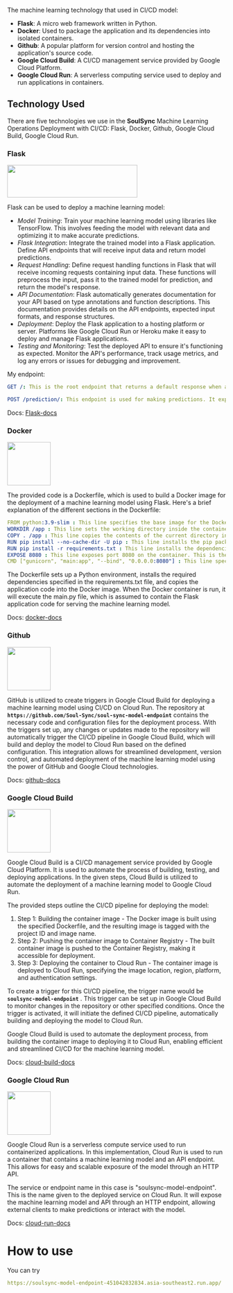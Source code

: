The machine learning technology that used in CI/CD model:

-   **Flask**: A micro web framework written in Python.
-   **Docker**: Used to package the application and its dependencies into isolated containers.
-   **Github**: A popular platform for version control and hosting the application's source code.
-   **Google Cloud Build**: A CI/CD management service provided by Google Cloud Platform.
-   **Google Cloud Run**: A serverless computing service used to deploy and run applications in containers.

## Technology Used

There are five technologies we use in the **SoulSync** Machine Learning Operations Deployment with CI/CD: Flask, Docker, Github, Google Cloud Build, Google Cloud Run.

### Flask

<img src="https://flask.palletsprojects.com/en/stable/_images/flask-horizontal.png" width="300" height="75"/>

Flask can be used to deploy a machine learning model:
- *Model Training*: Train your machine learning model using libraries like TensorFlow. This involves feeding the model with relevant data and optimizing it to make accurate predictions.
- *Flask Integration*: Integrate the trained model into a Flask application. Define API endpoints that will receive input data and return model predictions.
- *Request Handling*: Define request handling functions in Flask that will receive incoming requests containing input data. These functions will preprocess the input, pass it to the trained model for prediction, and return the model's response.
- *API Documentation*: Flask automatically generates documentation for your API based on type annotations and function descriptions. This documentation provides details on the API endpoints, expected input formats, and response structures.
- *Deployment*: Deploy the Flask application to a hosting platform or server. Platforms like Google Cloud Run or Heroku make it easy to deploy and manage Flask applications.
- *Testing and Monitoring*: Test the deployed API to ensure it's functioning as expected. Monitor the API's performance, track usage metrics, and log any errors or issues for debugging and improvement.

My endpoint:

```YAML
GET /: This is the root endpoint that returns a default response when accessed with a GET request. It can be used for testing or to provide general information about the API. Ex "Welcome to the SoulSync API".

POST /prediction/: This endpoint is used for making predictions. It expects a JSON payload containing the input data for the model. The input data is then processed and passed to the trained model for prediction. The prediction result is returned as a JSON response.
```

Docs: [Flask-docs](https://flask.palletsprojects.com/en/stable/)

### Docker 

<img src="https://www.docker.com/wp-content/uploads/2022/03/vertical-logo-monochromatic.png" width="100"/>

The provided code is a Dockerfile, which is used to build a Docker image for the deployment of a machine learning model using Flask. Here's a brief explanation of the different sections in the Dockerfile:

```YAML
FROM python:3.9-slim : This line specifies the base image for the Docker container. In this case, it's Python 3.9 with a slim version, which is a small and lightweight image.
WORKDIR /app : This line sets the working directory inside the container to /app. This is where the application code will be copied.
COPY . /app : This line copies the contents of the current directory into the /app directory inside the container. This includes the Dockerfile, requirements.txt, and the main.py file.
RUN pip install --no-cache-dir -U pip : This line installs the pip package manager inside the container. It's used to ensure that the latest version of pip is installed.
RUN pip install -r requirements.txt : This line installs the dependencies listed in the requirements.txt file using the pip package manager inside the container.
EXPOSE 8080 : This line exposes port 8080 on the container. This is the port that the Flask application will listen on.
CMD ["gunicorn", "main:app", "--bind", "0.0.0.0:8080"] : This line specifies the command to run when the container is started. It starts the Flask application using the gunicorn web server, listening on port 8080.
```

The Dockerfile sets up a Python environment, installs the required dependencies specified in the requirements.txt file, and copies the application code into the Docker image. When the Docker container is run, it will execute the main.py file, which is assumed to contain the Flask application code for serving the machine learning model.

Docs:
[docker-docs](https://docs.docker.com/)

### Github

<img src="https://github.githubassets.com/images/modules/logos_page/GitHub-Mark.png" width="100"/>

GitHub is utilized to create triggers in Google Cloud Build for deploying a machine learning model using CI/CD on Cloud Run. The repository at  **`https://github.com/Soul-Sync/soul-sync-model-endpoint`** contains the necessary code and configuration files for the deployment process. With the triggers set up, any changes or updates made to the repository will automatically trigger the CI/CD pipeline in Google Cloud Build, which will build and deploy the model to Cloud Run based on the defined configuration. This integration allows for streamlined development, version control, and automated deployment of the machine learning model using the power of GitHub and Google Cloud technologies.

Docs: [github-docs](https://docs.github.com/en)

### Google Cloud Build 

<img src="https://encrypted-tbn0.gstatic.com/images?q=tbn:ANd9GcSs3WdMUSzoZGaJjfWjioiK8oQSNFuNUdlty1ocOgsceQ&s" width="100"/>

Google Cloud Build is a CI/CD management service provided by Google Cloud Platform. It is used to automate the process of building, testing, and deploying applications. In the given steps, Cloud Build is utilized to automate the deployment of a machine learning model to Google Cloud Run.

The provided steps outline the CI/CD pipeline for deploying the model:

1. Step 1: Building the container image - The Docker image is built using the specified Dockerfile, and the resulting image is tagged with the project ID and image name.
2. Step 2: Pushing the container image to Container Registry - The built container image is pushed to the Container Registry, making it accessible for deployment.
3. Step 3: Deploying the container to Cloud Run - The container image is deployed to Cloud Run, specifying the image location, region, platform, and authentication settings.
   
To create a trigger for this CI/CD pipeline, the trigger name would be **`soulsync-model-endpoint`** . This trigger can be set up in Google Cloud Build to monitor changes in the repository or other specified conditions. Once the trigger is activated, it will initiate the defined CI/CD pipeline, automatically building and deploying the model to Cloud Run.

Google Cloud Build is used to automate the deployment process, from building the container image to deploying it to Cloud Run, enabling efficient and streamlined CI/CD for the machine learning model.

Docs: [cloud-build-docs](https://cloud.google.com/build/docs)

### Google Cloud Run

<img src="https://static-00.iconduck.com/assets.00/google-cloud-run-icon-512x460-knkc4eyx.png" width="100"/>

Google Cloud Run is a serverless compute service used to run containerized applications. In this implementation, Cloud Run is used to run a container that contains a machine learning model and an API endpoint. This allows for easy and scalable exposure of the model through an HTTP API.

The service or endpoint name in this case is "soulsync-model-endpoint". This is the name given to the deployed service on Cloud Run. It will expose the machine learning model and API through an HTTP endpoint, allowing external clients to make predictions or interact with the model.

Docs: [cloud-run-docs](https://cloud.google.com/run/docs)

# How to use
You can try
```YAML
https://soulsync-model-endpoint-451042832834.asia-southeast2.run.app/
```
